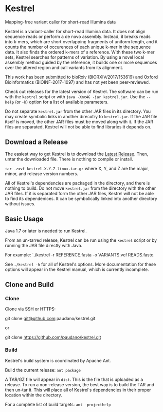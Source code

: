 # Kestrel
Mapping-free variant caller for short-read Illumina data

Kestrel is a variant-caller for short-read Illumina data. It does not align sequence reads or perform a de novo assembly. Instead, it breaks reads into k-mers, which are short overlapping fragments of uniform length, and it counts the number of occurences of each unique k-mer in the sequence data. It also finds the ordered k-mers of a reference. With these two k-mer sets, Kestrel searches for patterns of variation. By using a novel local assembly method guided by the reference, it builds one or more sequences over the altered region and call variants from its alignment.

This work has been submitted to bioRxiv (BIORXIV/2017/153619) and Oxford Bioinformatics (BIOINF-2017-1097) and has not yet been peer-reviewed.

Check out releases for the latest version of Kestrel. The software can be run with the `kestrel` script or with `java -Xmx4G -jar kestrel.jar`. Use the `--help` (or `-h`) option for a list of available parameters.

Do not separate `kestrel.jar` from the other JAR files in its directory. You may create symbolic links in another direcotry to `kestrel.jar`. If the JAR file itself is moved, the other JAR files must be moved along with it. If the JAR files are separated, Kestrel will not be able to find libraries it depends on.

## Download a Release

The easiest way to get Kestrel is to download the [Latest Release](https://github.com/paudano/kestrel/releases/latest). Then, untar the downloaded file. There is nothing to compile or install.

`tar -zxvf kestrel-X.Y.Z-linux.tar.gz` where X, Y, and Z are the major, minor, and release version numbers.

All of Kestrel's dependencies are packaged in the directory, and there is nothing to build. Do not move `kestrel.jar` from the directory with the other JAR files. If it is separated form the other JAR files, Kestrel will not be able to find its dependenices. It can be symbolically linked into another directory without issues.

## Basic Usage

Java 1.7 or later is needed to run Kestrel.

From an un-tarred release, Kestrel can be run using the `kestrel` script or by running the JAR file directly with Java.

For example:
`./kestrel -r REFERENCE.fasta -o VARIANTS.vcf READS.fastq

See `./kestrel -h` for all of Kestrel's options. More documentation for these options will appear in the Kestrel manual, which is currently incomplete.

## Clone and Build

### Clone

Clone via SSH or HTTPS:

git clone git@github.com:paudano/kestrel.git

or

git clone https://github.com/paudano/kestrel.git

### Build

Kestrel's build system is coordinated by Apache Ant.

Build the current release:
`ant package`

A TAR/GZ file will appear in `dist`. This is the file that is uploaded as a release. To run a non-release version, the best way is to build the TAR and then un-tar it. This will place all of Kestrel's dependencies in their proper location within the directory.

For a complete list of build targets:
`ant -projecthelp`

